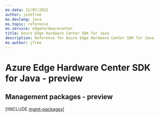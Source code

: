 ```yaml
---
ms.data: 11/07/2022
author: joshfree
ms.devlang: java
ms.topic: reference
ms.service: edgehardwarecenter
title: Azure Edge Hardware Center SDK for Java
description: Reference for Azure Edge Hardware Center SDK for Java
ms.author: jfree
---
```

# Azure Edge Hardware Center SDK for Java - preview

## Management packages - preview
[!INCLUDE [mgmt-packages](edge-hardware-center-mgmt-index.md)]
